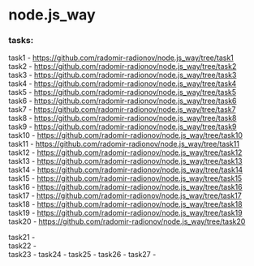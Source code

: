 # node.js_way

### tasks:  
task1 - https://github.com/radomir-radionov/node.js_way/tree/task1  
task2 - https://github.com/radomir-radionov/node.js_way/tree/task2  
task3 - https://github.com/radomir-radionov/node.js_way/tree/task3  
task4 - https://github.com/radomir-radionov/node.js_way/tree/task4  
task5 - https://github.com/radomir-radionov/node.js_way/tree/task5  
task6 - https://github.com/radomir-radionov/node.js_way/tree/task6  
task7 - https://github.com/radomir-radionov/node.js_way/tree/task7  
task8 - https://github.com/radomir-radionov/node.js_way/tree/task8  
task9 - https://github.com/radomir-radionov/node.js_way/tree/task9  
task10 - https://github.com/radomir-radionov/node.js_way/tree/task10  
task11 - https://github.com/radomir-radionov/node.js_way/tree/task11  
task12 - https://github.com/radomir-radionov/node.js_way/tree/task12   
task13 - https://github.com/radomir-radionov/node.js_way/tree/task13   
task14 - https://github.com/radomir-radionov/node.js_way/tree/task14   
task15 - https://github.com/radomir-radionov/node.js_way/tree/task15   
task16 - https://github.com/radomir-radionov/node.js_way/tree/task16  
task17 - https://github.com/radomir-radionov/node.js_way/tree/task17  
task18 - https://github.com/radomir-radionov/node.js_way/tree/task18
task19 - https://github.com/radomir-radionov/node.js_way/tree/task19 
task20 - https://github.com/radomir-radionov/node.js_way/tree/task20  

task21 -   
task22 -  
task23 -
task24 - 
task25 -
task26 -
task27 - 
